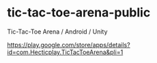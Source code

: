 # tic-tac-toe-arena-public
Tic-Tac-Toe Arena / Android / Unity

https://play.google.com/store/apps/details?id=com.Hecticplay.TicTacToeArena&pli=1

